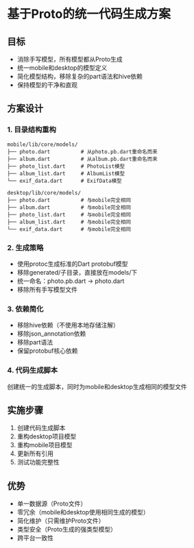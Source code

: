 # 基于Proto的统一代码生成方案

## 目标
- 消除手写模型，所有模型都从Proto生成
- 统一mobile和desktop的模型定义
- 简化模型结构，移除复杂的part语法和hive依赖
- 保持模型的干净和直观

## 方案设计

### 1. 目录结构重构
```
mobile/lib/core/models/
├── photo.dart          # 从photo.pb.dart重命名而来
├── album.dart          # 从album.pb.dart重命名而来
├── photo_list.dart     # PhotoList模型
├── album_list.dart     # AlbumList模型
└── exif_data.dart      # ExifData模型

desktop/lib/core/models/
├── photo.dart          # 与mobile完全相同
├── album.dart          # 与mobile完全相同
├── photo_list.dart     # 与mobile完全相同
├── album_list.dart     # 与mobile完全相同
└── exif_data.dart      # 与mobile完全相同
```

### 2. 生成策略
- 使用protoc生成标准的Dart protobuf模型
- 移除generated/子目录，直接放在models/下
- 统一命名：photo.pb.dart -> photo.dart
- 移除所有手写模型文件

### 3. 依赖简化
- 移除hive依赖（不使用本地存储注解）
- 移除json_annotation依赖
- 移除part语法
- 保留protobuf核心依赖

### 4. 代码生成脚本
创建统一的生成脚本，同时为mobile和desktop生成相同的模型文件

## 实施步骤

1. 创建代码生成脚本
2. 重构desktop项目模型
3. 重构mobile项目模型
4. 更新所有引用
5. 测试功能完整性

## 优势
- 单一数据源（Proto文件）
- 零冗余（mobile和desktop使用相同生成的模型）
- 简化维护（只需维护Proto文件）
- 类型安全（Proto生成的强类型模型）
- 跨平台一致性